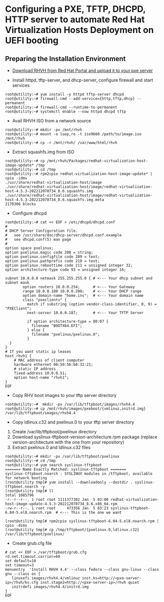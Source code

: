 # Configuring a PXE, TFTP, DHCPD, HTTP server to automate Red Hat Virtualization Hosts Deployment on UEFI booting

## Preparing the Installation Environment
* [Download RHVH from Red Hat Portal and upload it to your pxe server](https://access.redhat.com/products/red-hat-virtualization#getstarted)

* Install httpd, tftp-server, and dhcp-server, configure firewall and start services
```console
root@utility:~# yum install -y httpd tftp-server dhcpd
root@utility:~# firewall-cmd --add-service={http,tftp,dhcp} --permanent
root@utility:~# firewall-cmd --runtime-to-permanent
root@utility:~# systemctl enable --now httpd dhcpd tftp
```
* Avail RHVH ISO from a network source
```console
root@utility:~# mkdir -pv /mnt/rhvh
root@utility:~# mount -o loop,ro -t iso9660 /path/to/image.iso /mnt/rhvh
root@utility:~# cp -r /mnt/rhvh/ /var/www/html/rhvh
```

* Extract squashfs.img from ISO
```console
root@utility:~# cp /mnt/rhvh/Packages/redhat-virtualization-host-image-update* /tmp
root@utility:~# cd /tmp
root@utility:~# rpm2cpio redhat-virtualization-host-image-update* | cpio -idmv
./usr/share/redhat-virtualization-host/image
./usr/share/redhat-virtualization-host/image/redhat-virtualization-host-4.5.3-202212070734_8.6.squashfs.img
./usr/share/redhat-virtualization-host/image/redhat-virtualization-host-4.5.3-202212070734_8.6.squashfs.img.meta
2170306 blocks
```

* Configure dhcpd

```console
root@utility:~# cat << EOF > /etc/dhcpd/dhcpd.conf 
#
# DHCP Server Configuration file.
#   see /usr/share/doc/dhcp-server/dhcpd.conf.example
#   see dhcpd.conf(5) man page
#
option space pxelinux;
option pxelinux.magic code 208 = string;
option pxelinux.configfile code 209 = text;
option pxelinux.pathprefix code 210 = text;
option pxelinux.reboottime code 211 = unsigned integer 32;
option architecture-type code 93 = unsigned integer 16;

subnet 10.0.0.0 netmask 255.255.255.0 { # <--- Your dhcp subnet and subnet mask
        option routers 10.0.0.254;      # <--- Your Gateway
        range 10.0.0.180 10.0.0.200;    # <--- Your DHCP range
        option domain-name "home.ins";  # <--- Your domain name
        class "pxeclients" {
          match if substring (option vendor-class-identifier, 0, 9) = "PXEClient";
          next-server 10.0.0.187;       # <--- Your TFTP Server

          if option architecture-type = 00:07 {
            filename "BOOTX64.EFI";
          } else {
            filename "pxelinux/pxelinux.0";
          }
  }
}
# If you want static ip leases
host rhvh1 {
    # MAC address of client computer
    hardware ethernet 00:50:56:b8:32:21;
    # static IP address
    fixed-address 10.0.0.51;
    option host-name "rhvh1";
}
EOF
```
* Copy RHV boot images to your tftp server directory
```console
root@utility:~#  mkdir -pv /var/lib/tftpboot/images/rhvh4.4
root@utility:~# cp /mnt/rhvh/images/pxeboot/{vmlinuz,initrd.img} /var/lib/tftpboot/images/rhvh4.4
```
* Copy ldlinux.c32 and pxelinux.0 to your tftp server directory
1. Create /var/lib/tftpboot/pxelinux directory
2. Download syslinux-tftpboot-version-architecture.rpm package (replace version-architecture with the one from your repository)
3. Extract pxelinux.0 and ldlinux.c32 files
```console
root@utility:~# mkdir -pv /var/lib/tftpboot/pxelinux
root@utility:~# cd /tmp
root@utility:~# yum search syslinux-tftpboot
======= Name Exactly Matched: syslinux-tftpboot =======
syslinux-tftpboot.noarch : SYSLINUX modules in /tftpboot, available for network booting
[root@utility tmp]# yum install --downloadonly --destdir . syslinux-tftpboot.noarch -y
[root@utility tmp]# ll
total 1085796
-r--r--r--. 1 root root 1111377302 Jan  5 03:00 redhat-virtualization-host-image-update-4.5.3-202212070734_8.6.x86_64.rpm
-rw-r--r--. 1 root root     473356 Jan  5 03:23 syslinux-tftpboot-6.04-5.el8.noarch.rpm  # <--- This is the one we want

[root@utility tmp]# rpm2cpio syslinux-tftpboot-6.04-5.el8.noarch.rpm | cpio -dimv
[root@utility tmp]# cp /tmp/tftpboot/{pxelinux.0,ldlinux.c32} /var/lib/tftpboot/pxelinux/
```
* Create grub.cfg file
```console
# cat << EOF > /var/tftpboot/grub.cfg
rd.net.timeout.carrier=60
set default=10
set timeout=3
menuentry  'Install RHVH 4.4' --class fedora --class gnu-linux --class gnu --class os {
   linuxefi images/rhvh4.4/vmlinuz inst.ks=http://<pxe-server-ip>/rhvh/ks.cfg inst.stage2=http://<pxe-server-ip>/rhvh quiet
   initrdefi images/rhvh4.4/initrd.img
}
EOF
```
